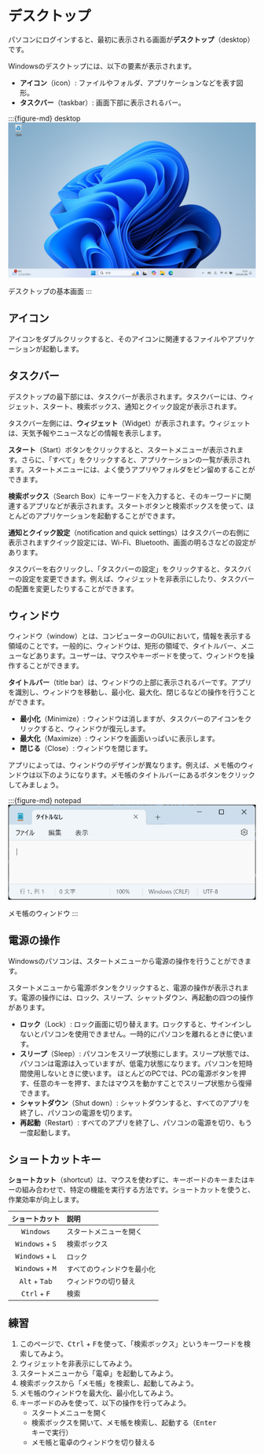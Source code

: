 # デスクトップ

パソコンにログインすると、最初に表示される画面が**デスクトップ**（desktop）です。

Windowsのデスクトップには、以下の要素が表示されます。

- **アイコン**（icon）: ファイルやフォルダ、アプリケーションなどを表す図形。
- **タスクバー**（taskbar）: 画面下部に表示されるバー。

:::{figure-md} desktop
<img src="./images/desktop/desktop.png" alt="デスクトップ" width="600px">

デスクトップの基本画面
:::

## アイコン

アイコンをダブルクリックすると、そのアイコンに関連するファイルやアプリケーションが起動します。

## タスクバー

デスクトップの最下部には、タスクバーが表示されます。タスクバーには、ウィジェット、スタート、検索ボックス、通知とクイック設定が表示されます。

タスクバー左側には、**ウィジェット**（Widget）が表示されます。ウィジェットは、天気予報やニュースなどの情報を表示します。

**スタート**（Start）ボタンをクリックすると、スタートメニューが表示されます。さらに、「すべて」をクリックすると、アプリケーションの一覧が表示されます。スタートメニューには、よく使うアプリやフォルダをピン留めすることができます。

**検索ボックス**（Search Box）にキーワードを入力すると、そのキーワードに関連するアプリなどが表示されます。スタートボタンと検索ボックスを使って、ほとんどのアプリケーションを起動することができます。

**通知とクイック設定**（notification and quick settings）はタスクバーの右側に表示されますクイック設定には、Wi-Fi、Bluetooth、画面の明るさなどの設定があります。

タスクバーを右クリックし、「タスクバーの設定」をクリックすると、タスクバーの設定を変更できます。例えば、ウィジェットを非表示にしたり、タスクバーの配置を変更したりすることができます。

## ウィンドウ

ウィンドウ（window）とは、コンピューターのGUIにおいて，情報を表示する領域のことです。一般的に、ウィンドウは、矩形の領域で、タイトルバー、メニューなどあります。ユーザーは、マウスやキーボードを使って、ウィンドウを操作することができます。

**タイトルバー**（title bar）は、ウィンドウの上部に表示されるバーです。アプリを識別し、ウィンドウを移動し、最小化、最大化、閉じるなどの操作を行うことができます。

- **最小化**（Minimize）: ウィンドウは消しますが、タスクバーのアイコンをクリックすると、ウィンドウが復元します。
- **最大化**（Maximize）: ウィンドウを画面いっぱいに表示します。
- **閉じる**（Close）: ウィンドウを閉じます。

アプリによっては、ウィンドウのデザインが異なります。例えば、メモ帳のウィンドウは以下のようになります。メモ帳のタイトルバーにあるボタンをクリックしてみましょう。

:::{figure-md} notepad
<img src="./images/desktop/notepad.png" alt="メモ帳" width="600px">

メモ帳のウィンドウ
:::

## 電源の操作

Windowsのパソコンは、スタートメニューから電源の操作を行うことができます。

スタートメニューから電源ボタンをクリックすると、電源の操作が表示されます。電源の操作には、ロック、スリープ、シャットダウン、再起動の四つの操作があります。

- **ロック**（Lock）: ロック画面に切り替えます。ロックすると、サインインしないとパソコンを使用できません。一時的にパソコンを離れるときに使います。
- **スリープ**（Sleep）: パソコンをスリープ状態にします。スリープ状態では、パソコンは電源は入っていますが、低電力状態になります。パソコンを短時間使用しないときに使います。 ほとんどのPCでは、PCの電源ボタンを押す、任意のキーを押す、またはマウスを動かすことでスリープ状態から復帰できます。
- **シャットダウン**（Shut down）: シャットダウンすると、すべてのアプリを終了し、パソコンの電源を切ります。
- **再起動**（Restart）: すべてのアプリを終了し、パソコンの電源を切り、もう一度起動します。

## ショートカットキー

**ショートカット**（shortcut）は、マウスを使わずに、キーボードのキーまたはキーの組み合わせで、特定の機能を実行する方法です。ショートカットを使うと、作業効率が向上します。

|          ショートカット           | 説明                       |
| :-------------------------------: | :------------------------- |
|        <kbd>Windows</kbd>         | スタートメニューを開く     |
| <kbd>Windows</kbd> + <kbd>S</kbd> | 検索ボックス               |
| <kbd>Windows</kbd> + <kbd>L</kbd> | ロック                     |
| <kbd>Windows</kbd> + <kbd>M</kbd> | すべてのウィンドウを最小化 |
|  <kbd>Alt</kbd> + <kbd>Tab</kbd>  | ウィンドウの切り替え       |
|  <kbd>Ctrl</kbd> + <kbd>F</kbd>   | 検索                       |

## 練習

1. このページで、<kbd>Ctrl</kbd> + <kbd>F</kbd>を使って、「検索ボックス」というキーワードを検索してみよう。
2. ウィジェットを非表示にしてみよう。
3. スタートメニューから「電卓」を起動してみよう。
4. 検索ボックスから「メモ帳」を検索し、起動してみよう。
5. メモ帳のウィンドウを最大化、最小化してみよう。
6. キーボードのみを使って、以下の操作を行ってみよう。
   - スタートメニューを開く
   - 検索ボックスを開いて、メモ帳を検索し、起動する（<kbd>Enter</kbd>キーで実行）
   - メモ帳と電卓のウィンドウを切り替える
